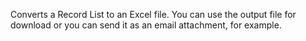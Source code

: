 Converts a Record List to an Excel file. You can use the output file for download or you can send it as an email attachment, for example.
